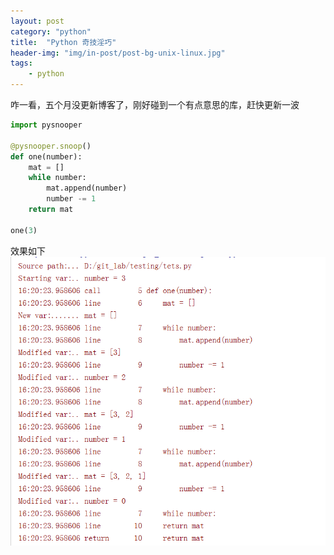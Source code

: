 ```yaml
---
layout: post
category: "python"
title:  "Python 奇技淫巧"
header-img: "img/in-post/post-bg-unix-linux.jpg"
tags:
    - python
---
```


咋一看，五个月没更新博客了，刚好碰到一个有点意思的库，赶快更新一波
```python
import pysnooper

@pysnooper.snoop()
def one(number):
    mat = []
    while number:
        mat.append(number)
        number -= 1
    return mat

one(3)
```
效果如下
![img](/img/in-post/python/locust6.jpg)










